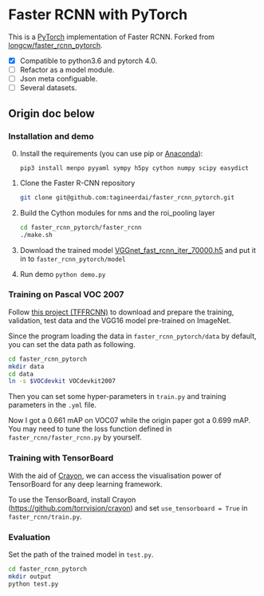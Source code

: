 # Faster RCNN with PyTorch

This is a [PyTorch](https://github.com/pytorch/pytorch)
implementation of Faster RCNN. Forked from [longcw/faster_rcnn_pytorch](https://github.com/longcw/faster_rcnn_pytorch).

- [x] Compatible to python3.6 and pytorch 4.0.
- [ ] Refactor as a model module.
- [ ] Json meta configuable.
- [ ] Several datasets.

## Origin doc below

### Installation and demo
0. Install the requirements (you can use pip or [Anaconda](https://www.continuum.io/downloads)):

    ```
    pip3 install menpo pyyaml sympy h5py cython numpy scipy easydict
    ```


1. Clone the Faster R-CNN repository
    ```bash
    git clone git@github.com:tagineerdai/faster_rcnn_pytorch.git
    ```

2. Build the Cython modules for nms and the roi_pooling layer
    ```bash
    cd faster_rcnn_pytorch/faster_rcnn
    ./make.sh
    ```
3. Download the trained model [VGGnet_fast_rcnn_iter_70000.h5](https://drive.google.com/open?id=0B4pXCfnYmG1WOXdpYVFybWxiZFE) 
and put it in to `faster_rcnn_pytorch/model`
3. Run demo `python demo.py`

### Training on Pascal VOC 2007

Follow [this project (TFFRCNN)](https://github.com/CharlesShang/TFFRCNN)
to download and prepare the training, validation, test data 
and the VGG16 model pre-trained on ImageNet. 

Since the program loading the data in `faster_rcnn_pytorch/data` by default,
you can set the data path as following.
```bash
cd faster_rcnn_pytorch
mkdir data
cd data
ln -s $VOCdevkit VOCdevkit2007
```

Then you can set some hyper-parameters in `train.py` and training parameters in the `.yml` file.

Now I got a 0.661 mAP on VOC07 while the origin paper got a 0.699 mAP.
You may need to tune the loss function defined in `faster_rcnn/faster_rcnn.py` by yourself.

### Training with TensorBoard
With the aid of [Crayon](https://github.com/torrvision/crayon),
we can access the visualisation power of TensorBoard for any 
deep learning framework.

To use the TensorBoard, install Crayon (https://github.com/torrvision/crayon)
and set `use_tensorboard = True` in `faster_rcnn/train.py`.

### Evaluation
Set the path of the trained model in `test.py`.
```bash
cd faster_rcnn_pytorch
mkdir output
python test.py
```
